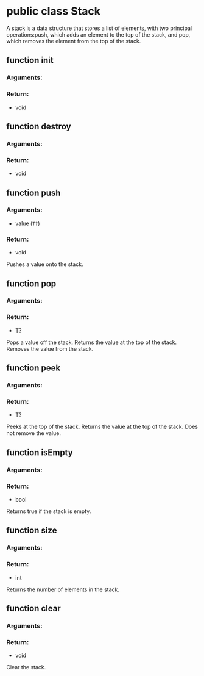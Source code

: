 # public class Stack<T>
A stack is a data structure that stores a list of elements, with two principal operations:push, which adds an element to the top of the stack, and pop, which removes the element from the top of the stack.

## function __init__
### Arguments:

### Return:
- void




## function __destroy__
### Arguments:

### Return:
- void




## function push
### Arguments:
- value (`T?`)
### Return:
- void


Pushes a value onto the stack.

## function pop
### Arguments:

### Return:
- T?


Pops a value off the stack. Returns the value at the top of the stack. Removes the value from the stack.

## function peek
### Arguments:

### Return:
- T?


Peeks at the top of the stack. Returns the value at the top of the stack. Does not remove the value.

## function isEmpty
### Arguments:

### Return:
- bool


Returns true if the stack is empty.

## function size
### Arguments:

### Return:
- int


Returns the number of elements in the stack.

## function clear
### Arguments:

### Return:
- void


Clear the stack.




